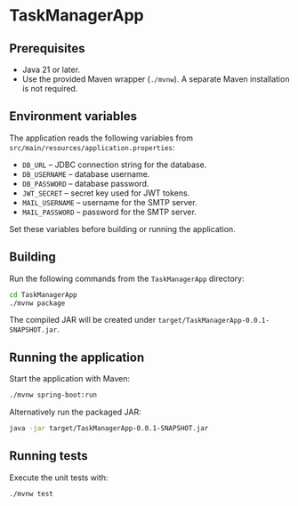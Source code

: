 # TaskManagerApp

## Prerequisites

- Java 21 or later.
- Use the provided Maven wrapper (`./mvnw`). A separate Maven installation is not required.

## Environment variables

The application reads the following variables from `src/main/resources/application.properties`:

- `DB_URL` – JDBC connection string for the database.
- `DB_USERNAME` – database username.
- `DB_PASSWORD` – database password.
- `JWT_SECRET` – secret key used for JWT tokens.
- `MAIL_USERNAME` – username for the SMTP server.
- `MAIL_PASSWORD` – password for the SMTP server.

Set these variables before building or running the application.

## Building

Run the following commands from the `TaskManagerApp` directory:

```bash
cd TaskManagerApp
./mvnw package
```

The compiled JAR will be created under `target/TaskManagerApp-0.0.1-SNAPSHOT.jar`.

## Running the application

Start the application with Maven:

```bash
./mvnw spring-boot:run
```

Alternatively run the packaged JAR:

```bash
java -jar target/TaskManagerApp-0.0.1-SNAPSHOT.jar
```

## Running tests

Execute the unit tests with:

```bash
./mvnw test
```
